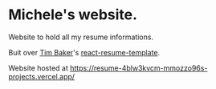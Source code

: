 # Michele's website.

Website to hold all my resume informations.

Buit over [Tim Baker](https://github.com/tbakerx)'s [react-resume-template](https://github.com/tbakerx/react-resume-template).

Website hosted at https://resume-4blw3kvcm-mmozzo96s-projects.vercel.app/
